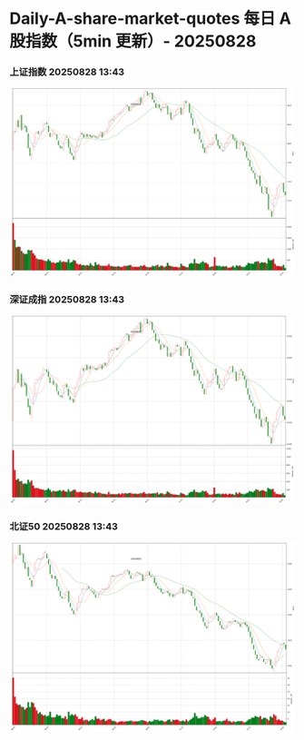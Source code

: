 
# Daily-A-share-market-quotes 每日 A 股指数（5min 更新）- 20250828

### 上证指数 20250828 13:43
![](./fig/2025/8/20250828-sh000001.png)

### 深证成指 20250828 13:43
![](./fig/2025/8/20250828-sz399001.png)

### 北证50 20250828 13:43
![](./fig/2025/8/20250828-bj899050.png)
